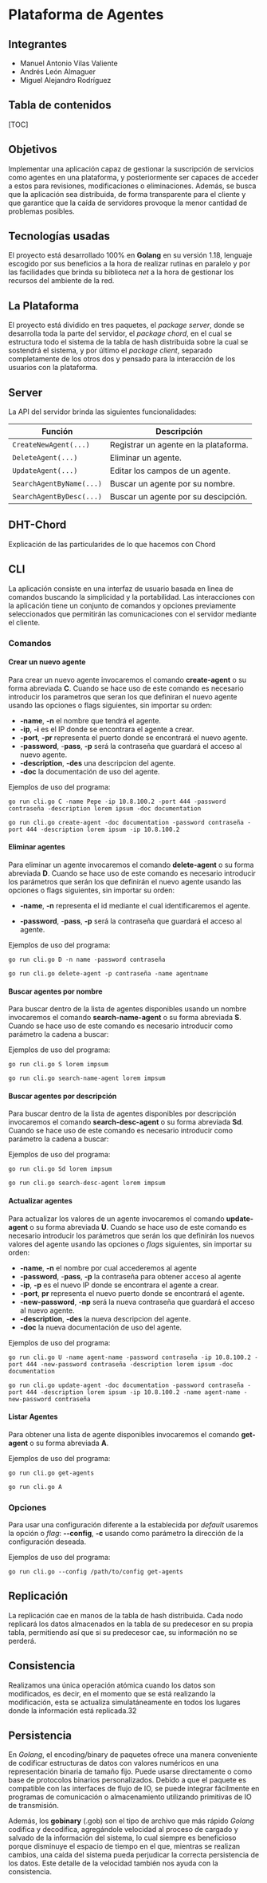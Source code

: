 # Plataforma de Agentes

## Integrantes

- Manuel Antonio Vilas Valiente
- Andrés León Almaguer
- Miguel Alejandro Rodríguez

## Tabla de contenidos

[TOC]

## Objetivos

Implementar una aplicación capaz de gestionar la suscripción de servicios como agentes en una plataforma, y posteriormente ser capaces de acceder a estos para revisiones, modificaciones o eliminaciones. Además, se busca que la aplicación sea distribuida, de forma transparente para el cliente y que garantice que la caída de servidores provoque la menor cantidad de problemas posibles.

## Tecnologías usadas

El proyecto está desarrollado 100% en **Golang** en su versión 1.18, lenguaje escogido por sus beneficios a la hora de realizar rutinas en paralelo y por las facilidades que brinda su biblioteca *net* a la hora de gestionar los recursos del ambiente de la red.

## La Plataforma

El proyecto está dividido en tres paquetes, el *package server*, donde se desarrolla toda la parte del servidor, el *package chord*, en el cual se estructura todo el sistema de la tabla de hash distribuida sobre la cual se sostendrá el sistema, y por último el *package client*, separado completamente de los otros dos y pensado para la interacción de los usuarios con la plataforma.

## Server

La API del servidor brinda las siguientes funcionalidades:

| Función                  | Descripción                           |
| ------------------------ | ------------------------------------- |
| `CreateNewAgent(...)`    | Registrar un agente en la plataforma. |
| `DeleteAgent(...)`       | Eliminar un agente.                   |
| `UpdateAgent(...)`       | Editar los campos de un agente.       |
| `SearchAgentByName(...)` | Buscar un agente por su nombre.       |
| `SearchAgentByDesc(...)` | Buscar un agente por su descipción.   |

## DHT-Chord

Explicación de las particularides de lo que hacemos con Chord

## CLI

La aplicación consiste en una interfaz de usuario basada en linea de comandos buscando la simplicidad y la portabilidad. Las interacciones con la aplicación tiene un conjunto de comandos y opciones previamente seleccionados que permitirán las comunicaciones con el servidor mediante el cliente.

### Comandos

#### Crear un nuevo agente

Para crear un nuevo agente invocaremos el comando **create-agent** o su forma abreviada **C**. Cuando se hace uso de este comando es necesario introducir los parametros que seran los que definiran el nuevo agente usando las opciones o flags siguientes, sin importar su orden:

* **-name**, **-n** el nombre que tendrá el agente.
* **-ip**, **-i** es el IP donde se encontrara el agente a crear.
* **-port**, **-pr** representa el puerto donde se encontrará el nuevo agente.
* **-password**, -**pass**, **-p** será la contraseña que guardará el acceso al nuevo agente.
* **-description**, **-des** una descripcion del agente.
* **-doc** la documentación de uso del agente.

Ejemplos de uso del programa:

```shell
go run cli.go C -name Pepe -ip 10.8.100.2 -port 444 -password contraseña -description lorem ipsum -doc documentation
```

```shell
go run cli.go create-agent -doc documentation -password contraseña -port 444 -description lorem ipsum -ip 10.8.100.2
```



#### Eliminar agentes

Para eliminar un agente invocaremos el comando **delete-agent** o su forma abreviada **D**. Cuando se hace uso de este comando es necesario introducir los parámetros que serán los que definirán el nuevo agente usando las opciones o flags siguientes, sin importar su orden:

* **-name**, **-n** representa el id mediante el cual identificaremos el agente.

* **-password**, -**pass**, **-p** será la contraseña que guardará el acceso al agente.

  

Ejemplos de uso del programa:

``` shell
go run cli.go D -n name -password contraseña 
```

``` shell
go run cli.go delete-agent -p contraseña -name agentname 
```



#### Buscar agentes por nombre 

Para buscar dentro de la lista de agentes disponibles usando un nombre invocaremos el comando **search-name-agent** o su forma abreviada **S**. Cuando se hace uso de este comando es necesario introducir como parámetro la cadena a buscar:

Ejemplos de uso del programa:

``` shell
go run cli.go S lorem impsum 
```

``` shell
go run cli.go search-name-agent lorem impsum 
```



#### Buscar agentes por descripción 

Para buscar dentro de la lista de agentes disponibles por descripción invocaremos el comando **search-desc-agent** o su forma abreviada **Sd**. Cuando se hace uso de este comando es necesario introducir como parámetro la cadena a buscar:

Ejemplos de uso del programa:

``` shell
go run cli.go Sd lorem impsum 
```

``` shell
go run cli.go search-desc-agent lorem impsum 
```



#### Actualizar agentes

Para actualizar los valores de un agente invocaremos el comando **update-agent** o su forma abreviada **U**. Cuando se hace uso de este comando es necesario introducir los parámetros que serán los que definirán los nuevos valores del agente usando las opciones o *flags* siguientes, sin importar su orden:

* **-name**, **-n** el nombre por cual accederemos al agente
* **-password**, -**pass**, **-p** la contraseña para obtener acceso al agente
* **-ip**, **-p** es el nuevo IP donde se encontrara el agente a crear.
* **-port**, **pr** representa el nuevo puerto donde se encontrará el agente.
* **-new-password**, **-np** será la nueva contraseña que guardará el acceso al nuevo agente.
* **-description**, **-des** la nueva descripcion del agente.
* **-doc** la nueva documentación de uso del agente.

Ejemplos de uso del programa:

```shell
go run cli.go U -name agent-name -password contraseña -ip 10.8.100.2 -port 444 -new-password contraseña -description lorem ipsum -doc documentation
```

```shell
go run cli.go update-agent -doc documentation -password contraseña -port 444 -description lorem ipsum -ip 10.8.100.2 -name agent-name -new-password contraseña
```



#### Listar Agentes 

Para obtener una lista de agente disponibles invocaremos el comando **get-agent** o su forma abreviada **A**.

Ejemplos de uso del programa:

```shell
go run cli.go get-agents
```

```sh
go run cli.go A 
```



### Opciones 

Para usar una configuración diferente a la establecida por *default* usaremos la opción o *flag*: **--config**, **-c** usando como parámetro la dirección de la configuración deseada.

Ejemplos de uso del programa:

```shell
go run cli.go --config /path/to/config get-agents 
```

## Replicación

La replicación cae en manos de la tabla de hash distribuida. Cada nodo replicará los datos almacenados en la tabla de su predecesor en su propia tabla, permitiendo así que si su predecesor cae, su información no se perderá.

## Consistencia

Realizamos una única operación atómica cuando los datos son modificados, es decir, en el momento que se está realizando la modificación, esta se actualiza simulatáneamente en todos los lugares donde la información está replicada.32

## Persistencia

En *Golang*, el encoding/binary de paquetes ofrece una manera conveniente de codificar estructuras de datos con valores numéricos en una representación binaria de tamaño fijo. Puede usarse directamente o como base de protocolos binarios personalizados. Debido a que el paquete es compatible con las interfaces de flujo de IO, se puede integrar fácilmente en programas de comunicación o almacenamiento utilizando primitivas de IO de transmisión.

Además, los **gobinary** (.gob) son el tipo de archivo que más rápido *Golang* codifica y decodifica, agregándole velocidad al proceso de cargado y salvado de la información del sistema, lo cual siempre es beneficioso porque disminuye el espacio de tiempo en el que, mientras se realizan cambios, una caída del sistema pueda perjudicar la correcta persistencia de los datos. Este detalle de la velocidad también nos ayuda con la consistencia.